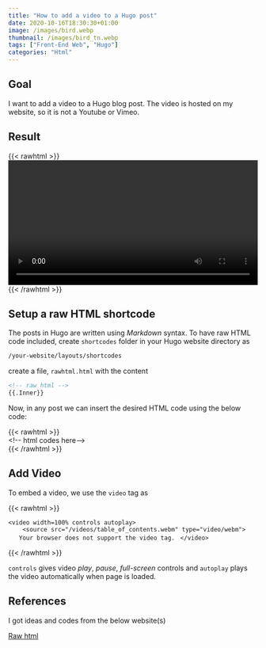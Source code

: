 ```yaml
---
title: "How to add a video to a Hugo post"
date: 2020-10-16T18:30:30+01:00
image: /images/bird.webp
thumbnail: /images/bird_tn.webp
tags: ["Front-End Web", "Hugo"]
categories: "Html"
---
```


## Goal

I want to add a video to a Hugo blog post. The video is hosted on my website, so it is not a Youtube or Vimeo. 


## Result

{{< rawhtml >}}
<video width=100% controls>
  <source src="/videos/table_of_contents.webm" type="video/webm">
Your browser does not support the video tag.
</video>
{{< /rawhtml >}}


## Setup a raw HTML shortcode

The posts in Hugo are written using *Markdown* syntax. To have raw HTML code included, create `shortcodes` folder in your Hugo website directory as

```bash
/your-website/layouts/shortcodes
```

create a file, `rawhtml.html` with the content

```html
<!-- raw html -->
{{.Inner}}
```

Now, in any post we can insert the desired HTML code using the below code:

\{\{< rawhtml >\}\}    
    \<!-\- html codes here-\->  
\{\{< /rawhtml >\}\}



## Add Video

To embed a video, we use the `video` tag as 


\{\{< rawhtml >\}\} 

`<video width=100% controls autoplay>`  
`    <source src="/videos/table_of_contents.webm" type="video/webm">`   
`    Your browser does not support the video tag.  `
`</video>`  

\{\{< /rawhtml >\}\}


`controls` gives video *play*, *pause*, *full-screen* controls and `autoplay` plays the video automatically when page is loaded. 


## References

I got ideas and codes from the below website(s)

[Raw html](https://anaulin.org/blog/hugo-raw-html-shortcode/)


